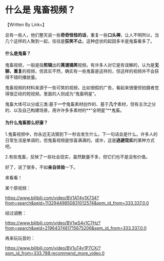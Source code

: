 # 什么是 鬼畜视频？

【Written By Link+】

总有一些人，他们整天说一些**奇奇怪怪的话**，重复一些**口头禅**，让人不明所以，当几个这样的人聚到一起，往往是**狂笑不止**。这种症状的起因多半是鬼畜看多了。

#### 什么是鬼畜？

鬼畜视频，一般是指**剪辑**出的**离谱搞笑**视频。有许多人对它是有误解的，认为是**无聊、重复**的视频，但其实不然，确实有一些鬼畜是这样的，但这样的视频并不会获得不错的播放量。

鬼畜视频的材料来源于一些可笑的视频，比如很假的广告，看起来很傻但拍摄者觉得很正经的短视频。里面的人则成为“鬼畜明星”。

鬼畜大体可以分成三类:基于**一个**鬼畜素材创作的、基于**几个**素材，但有主次之分的、以及自己构建场景，用许许多多素材的**“全明星”**鬼畜。

#### 为什么鬼畜那么好康？

1.鬼畜视频中，你永远无法猜到下一秒会发生什么，下一句话会是什么。许多人的日常生活是单调的，但鬼畜视频是惊喜满满的。或许，这是**逃避现实**的某种方式吧。

2.有些鬼畜，反映了一些社会现实，虽然数量不多，但它们也不是没有价值。

好了，说了很多，不如**亲自体验**一下。

来看看！

某个原视频：

https://www.bilibili.com/video/BV1AT4y1X734?from=search&seid=11329449850831012574&spm_id_from=333.337.0.0

经过调教：

https://www.bilibili.com/video/BV1wS4y1C7Hz?from=search&seid=2196437481715675206&spm_id_from=333.337.0.0

再来玩玩音的：

https://www.bilibili.com/video/BV1uT4y1P7CX/?spm_id_from=333.788.recommend_more_video.0



